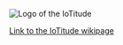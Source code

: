![](https://raw.githubusercontent.com/wiki/IoTitude/IOTCity/images/logo/IoTitude_logo_subtitle.png "Logo of the IoTitude")

[Link to the IoTitude wikipage](https://github.com/IoTitude/IOTCity/wiki)
